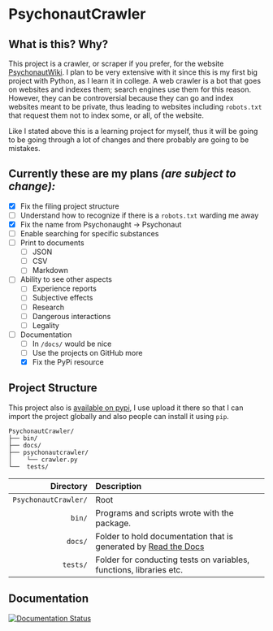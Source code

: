 # PsychonautCrawler
## What is this? Why?
This project is a crawler, or scraper if you prefer, for the website [PsychonautWiki](https://psychonautwiki.org/). I plan to be very extensive with it since this is my first big project with Python, as I learn it in college. A web crawler is a bot that goes on websites and indexes them; search engines use them for this reason. However, they can be controversial because they can go and index websites meant to be private, thus leading to websites including ``robots.txt`` that request them not to index some, or all, of the website.

Like I stated above this is a learning project for myself, thus it will be going to be going through a lot of changes and there probably are going to be mistakes.

## Currently these are my plans *(are subject to change):*
- [x] Fix the filing project structure
- [ ] Understand how to recognize if there is a ``robots.txt`` warding me away
- [x] Fix the name from Psychonaught -> Psychonaut
- [ ]  Enable searching for specific substances
- [ ] Print to documents
	- [ ] JSON
	- [ ] CSV
	- [ ] Markdown
- [ ] Ability to see other aspects
	- [ ] Experience reports
	- [ ] Subjective effects
	- [ ] Research
	- [ ] Dangerous interactions
	- [ ] Legality
- [ ] Documentation
	- [ ] In ``/docs/`` would be nice
	- [ ] Use the projects on GitHub more
	- [x] Fix the PyPi resource

## Project Structure
This project also is [available on pypi](https://pypi.org/project/psychonaughtcrawler/), I use upload it there so that I can import the project globally and also people can install it using ``pip``.

```
PsychonautCrawler/
├── bin/
├── docs/
├── psychonautcrawler/
│	 └── crawler.py
└──  tests/
```
 
| Directory | Description |
|--:|:--|
| ``PsychonautCrawler/``  | Root  |
| ``bin/`` | Programs and scripts wrote  with the package.|
| ``docs/`` | Folder to hold documentation that is generated by [Read the Docs](https://github.com/readthedocs) |
| ``tests/`` | Folder for conducting tests on variables, functions, libraries etc.|

## Documentation
[![Documentation Status](https://readthedocs.org/projects/psychonautcrawler/badge/?version=latest)](https://psychonautcrawler.readthedocs.io/en/latest/?badge=latest)
